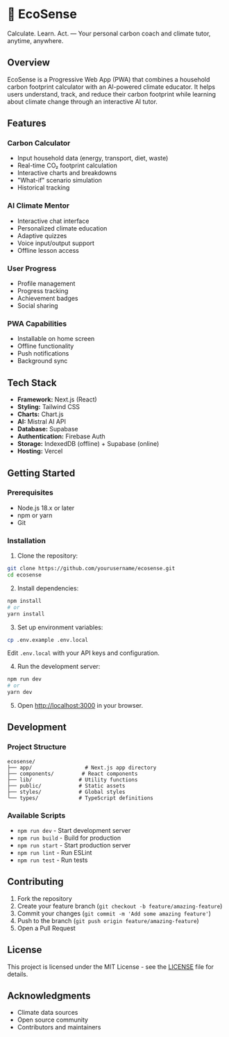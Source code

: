 # 🌱 EcoSense 

Calculate. Learn. Act. — Your personal carbon coach and climate tutor, anytime, anywhere.

## Overview

EcoSense is a Progressive Web App (PWA) that combines a household carbon footprint calculator with an AI-powered climate educator. It helps users understand, track, and reduce their carbon footprint while learning about climate change through an interactive AI tutor.

## Features

### Carbon Calculator
- Input household data (energy, transport, diet, waste)
- Real-time CO₂ footprint calculation
- Interactive charts and breakdowns
- "What-if" scenario simulation
- Historical tracking

### AI Climate Mentor
- Interactive chat interface
- Personalized climate education
- Adaptive quizzes
- Voice input/output support
- Offline lesson access

### User Progress
- Profile management
- Progress tracking
- Achievement badges
- Social sharing

### PWA Capabilities
- Installable on home screen
- Offline functionality
- Push notifications
- Background sync

## Tech Stack

- **Framework:** Next.js (React)
- **Styling:** Tailwind CSS
- **Charts:** Chart.js
- **AI:** Mistral AI API
- **Database:** Supabase
- **Authentication:** Firebase Auth
- **Storage:** IndexedDB (offline) + Supabase (online)
- **Hosting:** Vercel

## Getting Started

### Prerequisites
- Node.js 18.x or later
- npm or yarn
- Git

### Installation

1. Clone the repository:
```bash
git clone https://github.com/yourusername/ecosense.git
cd ecosense
```

2. Install dependencies:
```bash
npm install
# or
yarn install
```

3. Set up environment variables:
```bash
cp .env.example .env.local
```
Edit `.env.local` with your API keys and configuration.

4. Run the development server:
```bash
npm run dev
# or
yarn dev
```

5. Open [http://localhost:3000](http://localhost:3000) in your browser.

## Development

### Project Structure
```
ecosense/
├── app/                 # Next.js app directory
├── components/         # React components
├── lib/               # Utility functions
├── public/            # Static assets
├── styles/            # Global styles
└── types/             # TypeScript definitions
```

### Available Scripts

- `npm run dev` - Start development server
- `npm run build` - Build for production
- `npm run start` - Start production server
- `npm run lint` - Run ESLint
- `npm run test` - Run tests

## Contributing

1. Fork the repository
2. Create your feature branch (`git checkout -b feature/amazing-feature`)
3. Commit your changes (`git commit -m 'Add some amazing feature'`)
4. Push to the branch (`git push origin feature/amazing-feature`)
5. Open a Pull Request

## License

This project is licensed under the MIT License - see the [LICENSE](LICENSE) file for details.

## Acknowledgments

- Climate data sources
- Open source community
- Contributors and maintainers 
